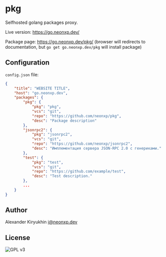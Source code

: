 # pkg

Selfhosted golang packages proxy.

Live version: https://go.neonxp.dev/

Package page: https://go.neonxp.dev/pkg/ (browser will redirects to documentation, but `go get go.neonxp.dev/pkg` will install package)

## Configuration

`config.json` file:

```json
{
    "title": "WEBSITE TITLE",
    "host": "go.neonxp.dev",
    "packages": {
        "pkg": {
            "pkg": "pkg",
            "vcs": "git",
            "repo": "https://github.com/neonxp/pkg",
            "desc": "Package description"
        },
        "jsonrpc2": {
            "pkg": "jsonrpc2",
            "vcs": "git",
            "repo": "https://github.com/neonxp/jsonrpc2",
            "desc": "Имплементация сервера JSON-RPC 2.0 с генериками."
        },
        "test": {
            "pkg": "test",
            "vcs": "git",
            "repo": "https://github.com/example/test",
            "desc": "Test description."
        },
        ...
    }
}

```

## Author

Alexander Kiryukhin <i@neonxp.dev>

## License

![GPL v3](https://www.gnu.org/graphics/gplv3-with-text-136x68.png)
